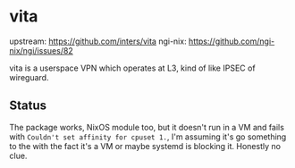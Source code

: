# vita

upstream: https://github.com/inters/vita
ngi-nix: https://github.com/ngi-nix/ngi/issues/82 

vita is a userspace VPN which operates at L3, kind of like IPSEC of wireguard.

## Status

The package works, NixOS module too, but it doesn't run in a VM and fails with `Couldn't set affinity for cpuset 1.`, I'm assuming it's go something to the with the fact it's a VM or maybe
systemd is blocking it. Honestly no clue.
